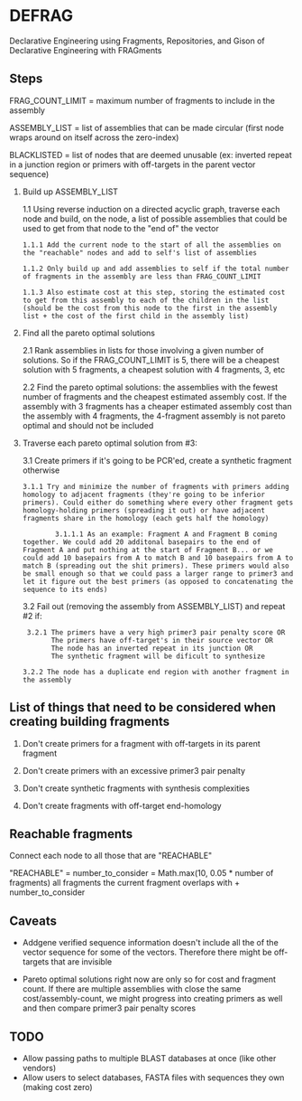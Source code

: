 # DEFRAG

Declarative Engineering using Fragments, Repositories, and Gison
of
Declarative Engineering with FRAGments

## Steps

FRAG_COUNT_LIMIT = maximum number of fragments to include in the assembly

ASSEMBLY_LIST = list of assemblies that can be made circular (first node wraps around on itself across the zero-index)

BLACKLISTED = list of nodes that are deemed unusable (ex: inverted repeat in a junction region or primers with off-targets in the parent vector sequence)

1.  Build up ASSEMBLY_LIST

    1.1 Using reverse induction on a directed acyclic graph, traverse each node and build, on the node, a list of possible assemblies that could be used to get from that node to the "end of" the vector

        1.1.1 Add the current node to the start of all the assemblies on the "reachable" nodes and add to self's list of assemblies

        1.1.2 Only build up and add assemblies to self if the total number of fragments in the assembly are less than FRAG_COUNT_LIMIT

        1.1.3 Also estimate cost at this step, storing the estimated cost to get from this assembly to each of the children in the list (should be the cost from this node to the first in the assembly list + the cost of the first child in the assembly list)

2.  Find all the pareto optimal solutions

    2.1 Rank assemblies in lists for those involving a given number of solutions. So if the FRAG_COUNT_LIMIT is 5, there will be a cheapest solution with 5 fragments, a cheapest solution with 4 fragments, 3, etc

    2.2 Find the pareto optimal solutions: the assemblies with the fewest number of fragments and the cheapest estimated assembly cost. If the assembly with 3 fragments has a cheaper estimated assembly cost than the assembly with 4 fragments, the 4-fragment assembly is not pareto optimal and should not be included

3.  Traverse each pareto optimal solution from #3:

    3.1 Create primers if it's going to be PCR'ed, create a synthetic fragment otherwise

        3.1.1 Try and minimize the number of fragments with primers adding homology to adjacent fragments (they're going to be inferior primers). Could either do something where every other fragment gets homology-holding primers (spreading it out) or have adjacent fragments share in the homology (each gets half the homology)

                3.1.1.1 As an example: Fragment A and Fragment B coming together. We could add 20 additonal basepairs to the end of Fragment A and put nothing at the start of Fragment B... or we could add 10 basepairs from A to match B and 10 basepairs from A to match B (spreading out the shit primers). These primers would also be small enough so that we could pass a larger range to primer3 and let it figure out the best primers (as opposed to concatenating the sequence to its ends)

    3.2 Fail out (removing the assembly from ASSEMBLY_LIST) and repeat #2 if:

         3.2.1 The primers have a very high primer3 pair penalty score OR
               The primers have off-target's in their source vector OR
               The node has an inverted repeat in its junction OR
               The synthetic fragment will be dificult to synthesize

        3.2.2 The node has a duplicate end region with another fragment in the assembly

## List of things that need to be considered when creating building fragments

1.  Don't create primers for a fragment with off-targets in its parent fragment

2.  Don't create primers with an excessive primer3 pair penalty

3.  Don't create synthetic fragments with synthesis complexities

4.  Don't create fragments with off-target end-homology

## Reachable fragments

Connect each node to all those that are "REACHABLE"

"REACHABLE" =
number_to_consider = Math.max(10, 0.05 \* number of fragments)
all fragments the current fragment overlaps with + number_to_consider

## Caveats

- Addgene verified sequence information doesn't include all the of the vector sequence for some of the vectors. Therefore there might be off-targets that are invisible

- Pareto optimal solutions right now are only so for cost and fragment count. If there are multiple assemblies with close the same cost/assembly-count, we might progress into creating primers as well and then compare primer3 pair penalty scores

## TODO

- Allow passing paths to multiple BLAST databases at once (like other vendors)
- Allow users to select databases, FASTA files with sequences they own (making cost zero)
